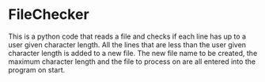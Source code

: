 # FileChecker
This is a python code that reads a file and checks if each line has up to a user given character length. All the lines that are less than the user given character length is added to a new file. The new file name to be created, the maximum character length and the file to process on are all entered into the program on start.
